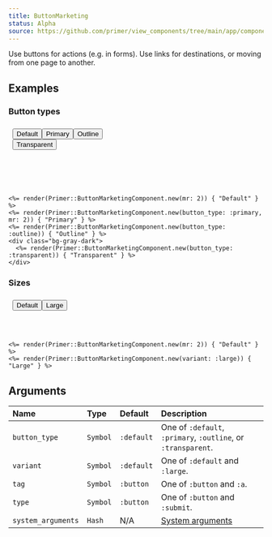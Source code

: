 ```yaml
---
title: ButtonMarketing
status: Alpha
source: https://github.com/primer/view_components/tree/main/app/components/primer/button_marketing_component.rb
---
```


<!-- Warning: AUTO-GENERATED file, do not edit. Add code comments to your Ruby instead <3 -->

Use buttons for actions (e.g. in forms). Use links for destinations, or moving from one page to another.

## Examples

### Button types

<iframe style="width: 100%; border: 0px; height: 125px;" srcdoc="<html><head><link href='https://unpkg.com/@primer/css/dist/primer.css' rel='stylesheet'></head><body><button type='button' class='btn-mktg mr-2'>Default</button><button type='button' class='btn-mktg btn-primary-mktg mr-2'>Primary</button><button type='button' class='btn-mktg btn-outline-mktg '>Outline</button><div class='bg-gray-dark'>  <button type='button' class='btn-mktg btn-transparent '>Transparent</button></div></body></html>"></iframe>

```erb
<%= render(Primer::ButtonMarketingComponent.new(mr: 2)) { "Default" } %>
<%= render(Primer::ButtonMarketingComponent.new(button_type: :primary, mr: 2)) { "Primary" } %>
<%= render(Primer::ButtonMarketingComponent.new(button_type: :outline)) { "Outline" } %>
<div class="bg-gray-dark">
  <%= render(Primer::ButtonMarketingComponent.new(button_type: :transparent)) { "Transparent" } %>
</div>
```

### Sizes

<iframe style="width: 100%; border: 0px; height: 75px;" srcdoc="<html><head><link href='https://unpkg.com/@primer/css/dist/primer.css' rel='stylesheet'></head><body><button type='button' class='btn-mktg mr-2'>Default</button><button type='button' class='btn-mktg btn-large-mktg '>Large</button></body></html>"></iframe>

```erb
<%= render(Primer::ButtonMarketingComponent.new(mr: 2)) { "Default" } %>
<%= render(Primer::ButtonMarketingComponent.new(variant: :large)) { "Large" } %>
```

## Arguments

| Name | Type | Default | Description |
| :- | :- | :- | :- |
| `button_type` | `Symbol` | `:default` | One of `:default`, `:primary`, `:outline`, or `:transparent`. |
| `variant` | `Symbol` | `:default` | One of `:default` and `:large`. |
| `tag` | `Symbol` | `:button` | One of `:button` and `:a`. |
| `type` | `Symbol` | `:button` | One of `:button` and `:submit`. |
| `system_arguments` | `Hash` | N/A | [System arguments](/system-arguments) |
